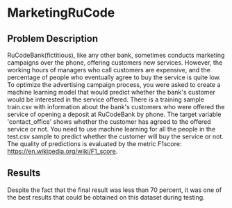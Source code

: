# MarketingRuCode

## Problem Description
RuCodeBank(fictitious), like any other bank, sometimes conducts marketing campaigns over the phone, offering customers new services.
However, the working hours of managers who call customers are expensive, and the percentage of people who eventually agree to buy the service is quite low.
To optimize the advertising campaign process, you were asked to create a machine learning model that would predict whether the bank's customer would be interested in the service offered.
There is a training sample train.csv with information about the bank's customers who were offered the service of opening a deposit at RuCodeBank by phone. 
The target variable 'contact_office' shows whether the customer has agreed to the offered service or not. 
You need to use machine learning for all the people in the test.csv sample to predict whether the customer will buy the service or not.
The quality of predictions is evaluated by the metric F1score: https://en.wikipedia.org/wiki/F1_score.

## Results
Despite the fact that the final result was less than 70 percent, it was one of the best results that could be obtained on this dataset during testing.
